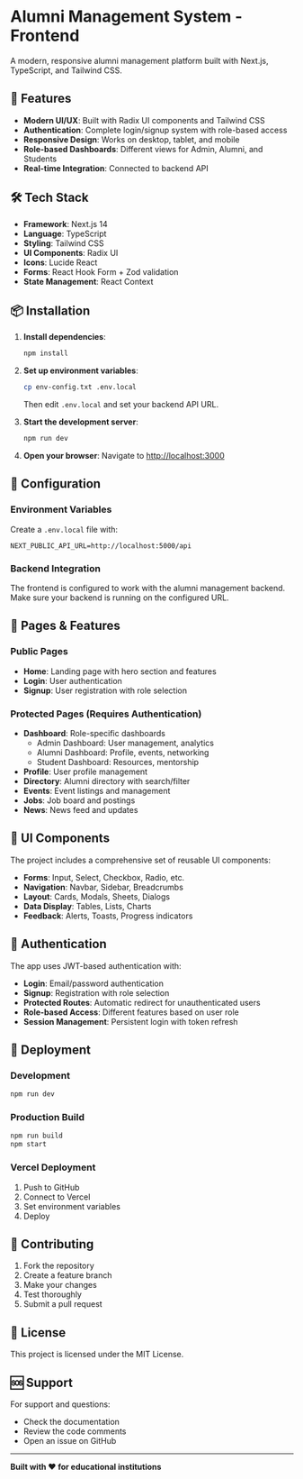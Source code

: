 # Alumni Management System - Frontend

A modern, responsive alumni management platform built with Next.js, TypeScript, and Tailwind CSS.

## 🚀 Features

- **Modern UI/UX**: Built with Radix UI components and Tailwind CSS
- **Authentication**: Complete login/signup system with role-based access
- **Responsive Design**: Works on desktop, tablet, and mobile
- **Role-based Dashboards**: Different views for Admin, Alumni, and Students
- **Real-time Integration**: Connected to backend API

## 🛠️ Tech Stack

- **Framework**: Next.js 14
- **Language**: TypeScript
- **Styling**: Tailwind CSS
- **UI Components**: Radix UI
- **Icons**: Lucide React
- **Forms**: React Hook Form + Zod validation
- **State Management**: React Context

## 📦 Installation

1. **Install dependencies**:
   ```bash
   npm install
   ```

2. **Set up environment variables**:
   ```bash
   cp env-config.txt .env.local
   ```
   Then edit `.env.local` and set your backend API URL.

3. **Start the development server**:
   ```bash
   npm run dev
   ```

4. **Open your browser**:
   Navigate to [http://localhost:3000](http://localhost:3000)

## 🔧 Configuration

### Environment Variables

Create a `.env.local` file with:

```env
NEXT_PUBLIC_API_URL=http://localhost:5000/api
```

### Backend Integration

The frontend is configured to work with the alumni management backend. Make sure your backend is running on the configured URL.

## 📱 Pages & Features

### Public Pages
- **Home**: Landing page with hero section and features
- **Login**: User authentication
- **Signup**: User registration with role selection

### Protected Pages (Requires Authentication)
- **Dashboard**: Role-specific dashboards
  - Admin Dashboard: User management, analytics
  - Alumni Dashboard: Profile, events, networking
  - Student Dashboard: Resources, mentorship
- **Profile**: User profile management
- **Directory**: Alumni directory with search/filter
- **Events**: Event listings and management
- **Jobs**: Job board and postings
- **News**: News feed and updates

## 🎨 UI Components

The project includes a comprehensive set of reusable UI components:

- **Forms**: Input, Select, Checkbox, Radio, etc.
- **Navigation**: Navbar, Sidebar, Breadcrumbs
- **Layout**: Cards, Modals, Sheets, Dialogs
- **Data Display**: Tables, Lists, Charts
- **Feedback**: Alerts, Toasts, Progress indicators

## 🔐 Authentication

The app uses JWT-based authentication with:

- **Login**: Email/password authentication
- **Signup**: Registration with role selection
- **Protected Routes**: Automatic redirect for unauthenticated users
- **Role-based Access**: Different features based on user role
- **Session Management**: Persistent login with token refresh

## 🚀 Deployment

### Development
```bash
npm run dev
```

### Production Build
```bash
npm run build
npm start
```

### Vercel Deployment
1. Push to GitHub
2. Connect to Vercel
3. Set environment variables
4. Deploy

## 🤝 Contributing

1. Fork the repository
2. Create a feature branch
3. Make your changes
4. Test thoroughly
5. Submit a pull request

## 📄 License

This project is licensed under the MIT License.

## 🆘 Support

For support and questions:
- Check the documentation
- Review the code comments
- Open an issue on GitHub

---

**Built with ❤️ for educational institutions**
